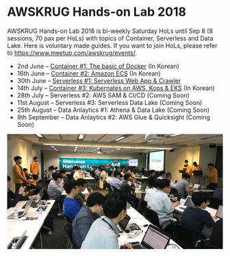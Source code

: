 # AWSKRUG Hands-on Lab 2018
AWSKRUG Hands-on Lab 2018 is bi-weekly Saturday HoLs until Sep 8 (8 sessions, 70 pax per HoLs) with topics of Container, Serverless and Data Lake. Here is voluntary made guides. If you want to join HoLs, please refer to https://www.meetup.com/awskrug/events/.

* 2nd June – [Container #1: The basic of Docker](https://github.com/awskrug/handson-labs-2018/blob/master/Container/1_Docker)  (In Korean)
* 16th June – [Container #2: Amazon ECS](https://github.com/awskrug/handson-labs-2018/tree/master/Container/2_ECS)  (In Korean)
* 30th June – [Serverless #1: Serverless Web App & Crawler ](./Serverless/1_WebApp-Crawler)
* 14th July – [Container #3: Kubernates on AWS, Kops & EKS](https://github.com/awskrug/handson-labs-2018/tree/master/Container/3_Kubernetes) (In Korean) 
* 28th July – Serverless #2:  AWS SAM & CI/CD  (Coming Soon)
* 11st August – Serverless #3:  Serverless Data Lake  (Coming Soon)
* 25th August – Data Anlaytics #1: Athena & Data Lake (Coming Soon)
* 8th  September – Data Anlaytics #2: AWS Glue & Quicksight (Coming Soon)

![AWSKRUG Hands-on Labs on 2nd June, 2018](https://github.com/awskrug/handson-labs-2018/blob/master/awskrug-hols-2018.jpg)
